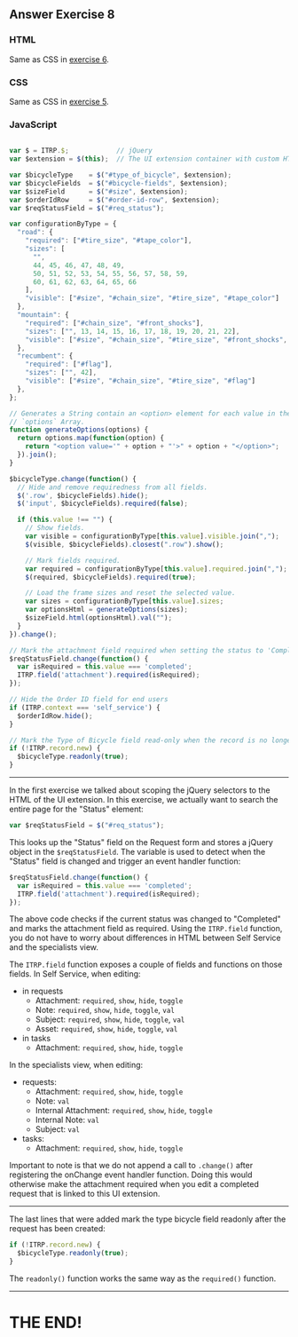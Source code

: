 ## Answer Exercise 8

### HTML

Same as CSS in [exercise 6](answer-06-detecting-self-service.md).

### CSS

Same as CSS in [exercise 5](answer-05-using-dynamic-options.md).

### JavaScript

``` js

var $ = ITRP.$;            // jQuery
var $extension = $(this);  // The UI extension container with custom HTML

var $bicycleType    = $("#type_of_bicycle", $extension);
var $bicycleFields  = $("#bicycle-fields", $extension);
var $sizeField      = $("#size", $extension);
var $orderIdRow     = $("#order-id-row", $extension);
var $reqStatusField = $("#req_status");

var configurationByType = {
  "road": {
    "required": ["#tire_size", "#tape_color"],
    "sizes": [
      "",
      44, 45, 46, 47, 48, 49,
      50, 51, 52, 53, 54, 55, 56, 57, 58, 59,
      60, 61, 62, 63, 64, 65, 66
    ],
    "visible": ["#size", "#chain_size", "#tire_size", "#tape_color"]
  },
  "mountain": {
    "required": ["#chain_size", "#front_shocks"],
    "sizes": ["", 13, 14, 15, 16, 17, 18, 19, 20, 21, 22],
    "visible": ["#size", "#chain_size", "#tire_size", "#front_shocks", "#rear_shocks"]
  },
  "recumbent": {
    "required": ["#flag"],
    "sizes": ["", 42],
    "visible": ["#size", "#chain_size", "#tire_size", "#flag"]
  },
};

// Generates a String contain an <option> element for each value in the
// `options` Array.
function generateOptions(options) {
  return options.map(function(option) {
    return "<option value='" + option + "'>" + option + "</option>";
  }).join();
}

$bicycleType.change(function() {
  // Hide and remove requiredness from all fields.
  $('.row', $bicycleFields).hide();
  $('input', $bicycleFields).required(false);

  if (this.value !== "") {
    // Show fields.
    var visible = configurationByType[this.value].visible.join(",");
    $(visible, $bicycleFields).closest(".row").show();

    // Mark fields required.
    var required = configurationByType[this.value].required.join(",");
    $(required, $bicycleFields).required(true);

    // Load the frame sizes and reset the selected value.
    var sizes = configurationByType[this.value].sizes;
    var optionsHtml = generateOptions(sizes);
    $sizeField.html(optionsHtml).val("");
  }
}).change();

// Mark the attachment field required when setting the status to 'Completed'
$reqStatusField.change(function() {
  var isRequired = this.value === 'completed';
  ITRP.field('attachment').required(isRequired);
});

// Hide the Order ID field for end users
if (ITRP.context === 'self_service') {
  $orderIdRow.hide();
}

// Mark the Type of Bicycle field read-only when the record is no longer new.
if (!ITRP.record.new) {
  $bicycleType.readonly(true);
}
```

---

In the first exercise we talked about scoping the jQuery selectors to the HTML
of the UI extension. In this exercise, we actually want to search the entire
page for the "Status" element:

``` js
var $reqStatusField = $("#req_status");
```

This looks up the "Status" field on the Request form and stores a jQuery
object in the `$reqStatusField`. The variable is used to detect when the
"Status" field is changed and trigger an event handler function:

``` js
$reqStatusField.change(function() {
  var isRequired = this.value === 'completed';
  ITRP.field('attachment').required(isRequired);
});
```

The above code checks if the current status was changed to "Completed" and marks
the attachment field as required. Using the `ITRP.field` function, you do not
have to worry about differences in HTML between Self Service and the specialists
view.

The `ITRP.field` function exposes a couple of fields and functions on those
fields. In Self Service, when editing:

* in requests
    * Attachment: `required`, `show`, `hide`, `toggle`
    * Note: `required`, `show`, `hide`, `toggle`, `val`
    * Subject: `required`, `show`, `hide`, `toggle`, `val`
    * Asset: `required`, `show`, `hide`, `toggle`, `val`
* in tasks
    * Attachment: `required`, `show`, `hide`, `toggle`

In the specialists view, when editing:

* requests:
    * Attachment: `required`, `show`, `hide`, `toggle`
    * Note: `val`
    * Internal Attachment: `required`, `show`, `hide`, `toggle`
    * Internal Note: `val`
    * Subject: `val`
* tasks:
    * Attachment: `required`, `show`, `hide`, `toggle`

Important to note is that we do not append a call to `.change()` after
registering the onChange event handler function. Doing this would otherwise make
the attachment required when you edit a completed request that is linked to this
UI extension.

---

The last lines that were added mark the type bicycle field readonly after the
request has been created:

``` js
if (!ITRP.record.new) {
  $bicycleType.readonly(true);
}
```

The `readonly()` function works the same way as the `required()` function.

---

# THE END!
